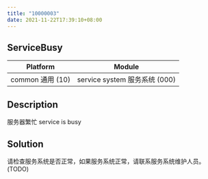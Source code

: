 ```yaml
---
title: "10000003"
date: 2021-11-22T17:39:10+08:00
---
```

## ServiceBusy
| Platform                   | Module
|----------------------------|----------|
| common 通用 (10) | service system 服务系统 (000) |

## Description
服务器繁忙 service is busy

## Solution
请检查服务系统是否正常，如果服务系统正常，请联系服务系统维护人员。(TODO)